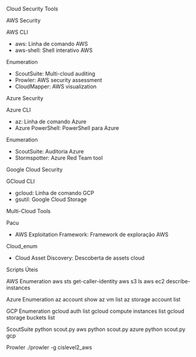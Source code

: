  Cloud Security Tools

 AWS Security

 AWS CLI
- aws: Linha de comando AWS
- aws-shell: Shell interativo AWS

 Enumeration
- ScoutSuite: Multi-cloud auditing
- Prowler: AWS security assessment
- CloudMapper: AWS visualization

 Azure Security

 Azure CLI
- az: Linha de comando Azure
- Azure PowerShell: PowerShell para Azure

 Enumeration
- ScoutSuite: Auditoria Azure
- Stormspotter: Azure Red Team tool

 Google Cloud Security

 GCloud CLI
- gcloud: Linha de comando GCP
- gsutil: Google Cloud Storage

 Multi-Cloud Tools

 Pacu
- AWS Exploitation Framework: Framework de exploração AWS

 Cloud_enum
- Cloud Asset Discovery: Descoberta de assets cloud

 Scripts Úteis

 AWS Enumeration
aws sts get-caller-identity
aws s3 ls
aws ec2 describe-instances

 Azure Enumeration
az account show
az vm list
az storage account list

 GCP Enumeration
gcloud auth list
gcloud compute instances list
gcloud storage buckets list

 ScoutSuite
python scout.py aws
python scout.py azure
python scout.py gcp

 Prowler
./prowler -g cislevel2_aws